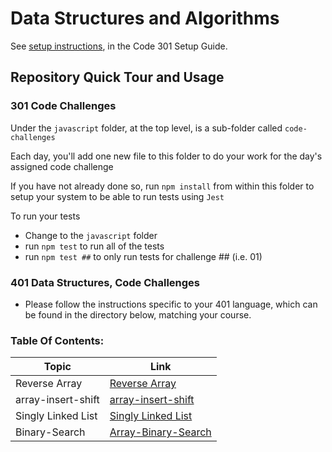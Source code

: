 # Data Structures and Algorithms

See [setup instructions](https://codefellows.github.io/setup-guide/code-301/2-code-challenges), in the Code 301 Setup Guide.

## Repository Quick Tour and Usage

### 301 Code Challenges

Under the `javascript` folder, at the top level, is a sub-folder called `code-challenges`

Each day, you'll add one new file to this folder to do your work for the day's assigned code challenge

If you have not already done so, run `npm install` from within this folder to setup your system to be able to run tests using `Jest`

To run your tests

- Change to the `javascript` folder
- run `npm test` to run all of the tests
- run `npm test ##` to only run tests for challenge ## (i.e. 01)

### 401 Data Structures, Code Challenges

- Please follow the instructions specific to your 401 language, which can be found in the directory below, matching your course.





### Table Of Contents:

| Topic|Link |
|------|-----|
| Reverse Array        | [Reverse Array](javascript/arrayReverse/README.md)|
| array-insert-shift        | [array-insert-shift](javascript/array-insert-shift/README.md)|
| Singly Linked List        | [Singly Linked List](javascript/SLinkedList/README.md)|
| Binary-Search            | [Array-Binary-Search](javascript/array-binary-search/README.md)|

